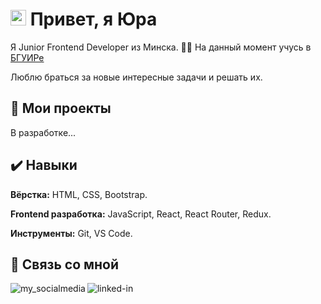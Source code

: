 
# <img src="https://media.giphy.com/media/hvRJCLFzcasrR4ia7z/giphy.gif" width="25px"> Привет, я Юра
Я Junior Frontend Developer из Минска. 
👨‍🎓 На данный момент учусь в [БГУИРе](https://www.bsuir.by/)

Люблю браться за новые интересные задачи и решать их. 

  
## 📌 Мои проекты

В разработке...
  
## ✔️ Навыки

**Вёрстка:** HTML, CSS, Bootstrap.

**Frontend разработка:** JavaScript, React, React Router, Redux.

**Инструменты:** Git, VS Code.

  
## 🔗 Связь со мной

[<img align="left" alt="my_socialmedia" title="Мои социальные сети" src="https://img.shields.io/badge/my_site-000?style=for-the-badge&logo=ko-fi&logoColor=white" />](https://linkrr.ru/vechorko.yura)
[<img align="left" alt="linked-in" title="Мой LinkedIn" src="https://img.shields.io/badge/linkedin-%230077B5.svg?&style=for-the-badge&logo=linkedin&logoColor=white" />](https://www.linkedin.com/in/yura-vechorko-6087b717b/)
